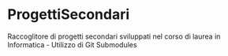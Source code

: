 # ProgettiSecondari
Raccoglitore di progetti secondari sviluppati nel corso di laurea in Informatica - Utilizzo di Git Submodules
